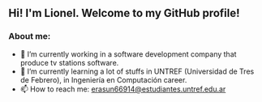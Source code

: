 ## Hi! I'm Lionel. Welcome to my GitHub profile!
### About me:
- 🔭 I’m currently working in a software development company that produce tv stations software.
- 🌱 I’m currently learning a lot of stuffs in UNTREF (Universidad de Tres de Febrero), in Ingeniería en Computación career.
- 📫 How to reach me: erasun66914@estudiantes.untref.edu.ar
<!-- - 👯 I’m looking to collaborate on ...
- 🤔 I’m looking for help with ...
- 💬 Ask me about ...
- 😄 Pronouns: ...
- ⚡ Fun fact: ...
-->

